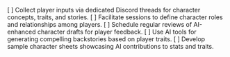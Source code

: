 [ ] Collect player inputs via dedicated Discord threads for character concepts, traits, and stories.
[ ] Facilitate sessions to define character roles and relationships among players.
[ ] Schedule regular reviews of AI-enhanced character drafts for player feedback.
[ ] Use AI tools for generating compelling backstories based on player traits.
[ ] Develop sample character sheets showcasing AI contributions to stats and traits.